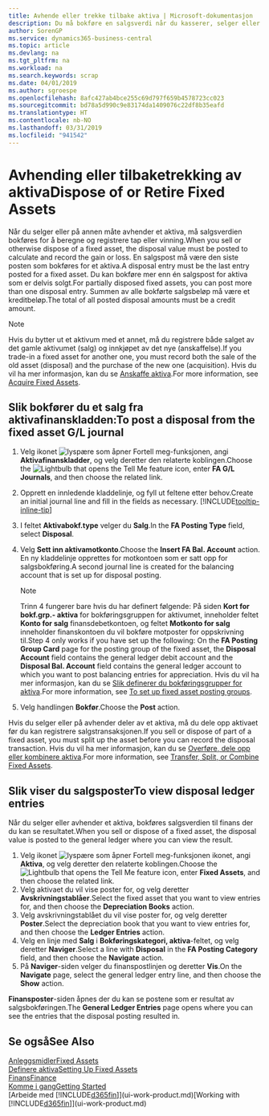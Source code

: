 ```yaml
---
title: Avhende eller trekke tilbake aktiva | Microsoft-dokumentasjon
description: Du må bokføre en salgsverdi når du kasserer, selger eller trekker tilbake et aktivum.
author: SorenGP
ms.service: dynamics365-business-central
ms.topic: article
ms.devlang: na
ms.tgt_pltfrm: na
ms.workload: na
ms.search.keywords: scrap
ms.date: 04/01/2019
ms.author: sgroespe
ms.openlocfilehash: 8afc427ab4bce255c69d797f659b4578723cc023
ms.sourcegitcommit: bd78a5d990c9e83174da1409076c22df8b35eafd
ms.translationtype: HT
ms.contentlocale: nb-NO
ms.lasthandoff: 03/31/2019
ms.locfileid: "941542"
---
```

# <a name="dispose-of-or-retire-fixed-assets"></a><span data-ttu-id="02219-103">Avhending eller tilbaketrekking av aktiva</span><span class="sxs-lookup"><span data-stu-id="02219-103">Dispose of or Retire Fixed Assets</span></span>
<span data-ttu-id="02219-104">Når du selger eller på annen måte avhender et aktiva, må salgsverdien bokføres for å beregne og registrere tap eller vinning.</span><span class="sxs-lookup"><span data-stu-id="02219-104">When you sell or otherwise dispose of a fixed asset, the disposal value must be posted to calculate and record the gain or loss.</span></span> <span data-ttu-id="02219-105">En salgspost må være den siste posten som bokføres for et aktiva.</span><span class="sxs-lookup"><span data-stu-id="02219-105">A disposal entry must be the last entry posted for a fixed asset.</span></span> <span data-ttu-id="02219-106">Du kan bokføre mer enn én salgspost for aktiva som er delvis solgt.</span><span class="sxs-lookup"><span data-stu-id="02219-106">For partially disposed fixed assets, you can post more than one disposal entry.</span></span> <span data-ttu-id="02219-107">Summen av alle bokførte salgsbeløp må være et kreditbeløp.</span><span class="sxs-lookup"><span data-stu-id="02219-107">The total of all posted disposal amounts must be a credit amount.</span></span>  

> [!NOTE]  
>   <span data-ttu-id="02219-108">Hvis du bytter ut et aktivum med et annet, må du registrere både salget av det gamle aktivumet (salg) og innkjøpet av det nye (anskaffelse).</span><span class="sxs-lookup"><span data-stu-id="02219-108">If you trade-in a fixed asset for another one, you must record both the sale of the old asset (disposal) and the purchase of the new one (acquisition).</span></span> <span data-ttu-id="02219-109">Hvis du vil ha mer informasjon, kan du se [Anskaffe aktiva](fa-how-acquire.md).</span><span class="sxs-lookup"><span data-stu-id="02219-109">For more information, see [Acquire Fixed Assets](fa-how-acquire.md).</span></span>  

## <a name="to-post-a-disposal-from-the-fixed-asset-gl-journal"></a><span data-ttu-id="02219-110">Slik bokfører du et salg fra aktivafinanskladden:</span><span class="sxs-lookup"><span data-stu-id="02219-110">To post a disposal from the fixed asset G/L journal</span></span>
1. <span data-ttu-id="02219-111">Velg ikonet ![lyspære som åpner Fortell meg-funksjonen](media/ui-search/search_small.png "Fortell hva du vil gjøre"), angi **Aktivafinanskladder**, og velg deretter den relaterte koblingen.</span><span class="sxs-lookup"><span data-stu-id="02219-111">Choose the ![Lightbulb that opens the Tell Me feature](media/ui-search/search_small.png "Tell me what you want to do") icon, enter **FA G/L Journals**, and then choose the related link.</span></span>  
2. <span data-ttu-id="02219-112">Opprett en innledende kladdelinje, og fyll ut feltene etter behov.</span><span class="sxs-lookup"><span data-stu-id="02219-112">Create an initial journal line and fill in the fields as necessary.</span></span> [!INCLUDE[tooltip-inline-tip](includes/tooltip-inline-tip_md.md)]  
3. <span data-ttu-id="02219-113">I feltet **Aktivabokf.type** velger du **Salg**.</span><span class="sxs-lookup"><span data-stu-id="02219-113">In the **FA Posting Type** field, select **Disposal**.</span></span>  
4. <span data-ttu-id="02219-114">Velg **Sett inn aktivamotkonto**.</span><span class="sxs-lookup"><span data-stu-id="02219-114">Choose the **Insert FA Bal. Account** action.</span></span> <span data-ttu-id="02219-115">En ny kladdelinje opprettes for motkontoen som er satt opp for salgsbokføring.</span><span class="sxs-lookup"><span data-stu-id="02219-115">A second journal line is created for the balancing account that is set up for disposal posting.</span></span>  

    > [!NOTE]  
    >   <span data-ttu-id="02219-116">Trinn 4 fungerer bare hvis du har definert følgende: På siden **Kort for bokf.grp.- aktiva** for bokføringsgruppen for aktivumet, inneholder feltet **Konto for salg** finansdebetkontoen, og feltet **Motkonto for salg** inneholder finanskontoen du vil bokføre motposter for oppskrivning til.</span><span class="sxs-lookup"><span data-stu-id="02219-116">Step 4 only works if you have set up the following: On the **FA Posting Group Card** page for the posting group of the fixed asset, the **Disposal Account** field contains the general ledger debit account and the **Disposal Bal. Account** field contains the general ledger account to which you want to post balancing entries for appreciation.</span></span> <span data-ttu-id="02219-117">Hvis du vil ha mer informasjon, kan du se [Slik definerer du bokføringsgrupper for aktiva](fa-how-setup-general.md#to-set-up-fixed-asset-posting-groups).</span><span class="sxs-lookup"><span data-stu-id="02219-117">For more information, see [To set up fixed asset posting groups](fa-how-setup-general.md#to-set-up-fixed-asset-posting-groups).</span></span>  
5. <span data-ttu-id="02219-118">Velg handlingen **Bokfør**.</span><span class="sxs-lookup"><span data-stu-id="02219-118">Choose the **Post** action.</span></span>  

<span data-ttu-id="02219-119">Hvis du selger eller på avhender deler av et aktiva, må du dele opp aktivaet før du kan registrere salgstransaksjonen.</span><span class="sxs-lookup"><span data-stu-id="02219-119">If you sell or dispose of part of a fixed asset, you must split up the asset before you can record the disposal transaction.</span></span> <span data-ttu-id="02219-120">Hvis du vil ha mer informasjon, kan du se [Overføre, dele opp eller kombinere aktiva](fa-how-trans-split-combine.md).</span><span class="sxs-lookup"><span data-stu-id="02219-120">For more information, see [Transfer, Split, or Combine Fixed Assets](fa-how-trans-split-combine.md).</span></span>  

## <a name="to-view-disposal-ledger-entries"></a><span data-ttu-id="02219-121">Slik viser du salgsposter</span><span class="sxs-lookup"><span data-stu-id="02219-121">To view disposal ledger entries</span></span>
<span data-ttu-id="02219-122">Når du selger eller avhender et aktiva, bokføres salgsverdien til finans der du kan se resultatet.</span><span class="sxs-lookup"><span data-stu-id="02219-122">When you sell or dispose of a fixed asset, the disposal value is posted to the general ledger where you can view the result.</span></span>  

1. <span data-ttu-id="02219-123">Velg ikonet ![lyspære som åpner Fortell meg-funksjonen](media/ui-search/search_small.png "Fortell hva du vil gjøre") ikonet, angi **Aktiva**, og velg deretter den relaterte koblingen.</span><span class="sxs-lookup"><span data-stu-id="02219-123">Choose the ![Lightbulb that opens the Tell Me feature](media/ui-search/search_small.png "Tell me what you want to do") icon, enter **Fixed Assets**, and then choose the related link.</span></span>  
2. <span data-ttu-id="02219-124">Velg aktivaet du vil vise poster for, og velg deretter **Avskrivningstablåer**.</span><span class="sxs-lookup"><span data-stu-id="02219-124">Select the fixed asset that you want to view entries for, and then choose the **Depreciation Books** action.</span></span>  
3. <span data-ttu-id="02219-125">Velg avskrivningstablået du vil vise poster for, og velg deretter **Poster**.</span><span class="sxs-lookup"><span data-stu-id="02219-125">Select the depreciation book that you want to view entries for, and then choose the **Ledger Entries** action.</span></span>  
4. <span data-ttu-id="02219-126">Velg en linje med **Salg** i **Bokføringskategori, aktiva**-feltet, og velg deretter **Naviger**.</span><span class="sxs-lookup"><span data-stu-id="02219-126">Select a line with **Disposal** in the **FA Posting Category** field, and then choose the **Navigate** action.</span></span>  
5. <span data-ttu-id="02219-127">På **Naviger**-siden velger du finanspostlinjen og deretter **Vis**.</span><span class="sxs-lookup"><span data-stu-id="02219-127">On the **Navigate** page, select the general ledger entry line, and then choose the **Show** action.</span></span>  

<span data-ttu-id="02219-128">**Finansposter**-siden åpnes der du kan se postene som er resultat av salgsbokføringen.</span><span class="sxs-lookup"><span data-stu-id="02219-128">The **General Ledger Entries** page opens where you can see the entries that the disposal posting resulted in.</span></span>  

## <a name="see-also"></a><span data-ttu-id="02219-129">Se også</span><span class="sxs-lookup"><span data-stu-id="02219-129">See Also</span></span>
[<span data-ttu-id="02219-130">Anleggsmidler</span><span class="sxs-lookup"><span data-stu-id="02219-130">Fixed Assets</span></span>](fa-manage.md)  
[<span data-ttu-id="02219-131">Definere aktiva</span><span class="sxs-lookup"><span data-stu-id="02219-131">Setting Up Fixed Assets</span></span>](fa-setup.md)  
[<span data-ttu-id="02219-132">Finans</span><span class="sxs-lookup"><span data-stu-id="02219-132">Finance</span></span>](finance.md)  
[<span data-ttu-id="02219-133">Komme i gang</span><span class="sxs-lookup"><span data-stu-id="02219-133">Getting Started</span></span>](product-get-started.md)  
<span data-ttu-id="02219-134">[Arbeide med [!INCLUDE[d365fin](includes/d365fin_md.md)]](ui-work-product.md)</span><span class="sxs-lookup"><span data-stu-id="02219-134">[Working with [!INCLUDE[d365fin](includes/d365fin_md.md)]](ui-work-product.md)</span></span>
